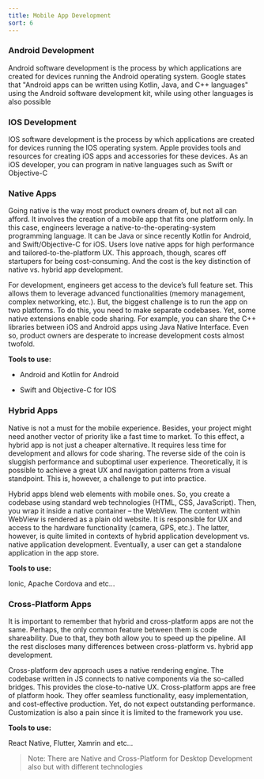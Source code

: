```yaml
---
title: Mobile App Development
sort: 6
---
```


### Android Development

Android software development is the process by which applications are created for devices running the Android operating system. Google states that "Android apps can be written using Kotlin, Java, and C++ languages" using the Android software development kit, while using other languages is also possible

### IOS Development
IOS software development is the process by which applications are created for devices running the IOS operating system. Apple provides tools and resources for creating iOS apps and accessories for these devices. As an iOS developer, you can program in native languages such as Swift or Objective-C

### Native Apps

Going native is the way most product owners dream of, but not all can afford. It involves the creation of a mobile app that fits one platform only. In this case, engineers leverage a native-to-the-operating-system programming language. It can be Java or since recently Kotlin for Android, and Swift/Objective-C for iOS. Users love native apps for high performance and tailored-to-the-platform UX. This approach, though, scares off startupers for being cost-consuming. And the cost is the key distinction of native vs. hybrid app development.

For development, engineers get access to the device’s full feature set. This allows them to leverage advanced functionalities (memory management, complex networking, etc.). But, the biggest challenge is to run the app on two platforms. To do this, you need to make separate codebases. Yet, some native extensions enable code sharing. For example, you can share the C++ libraries between iOS and Android apps using Java Native Interface. Even so, product owners are desperate to increase development costs almost twofold.

**Tools to use:**

* Android and Kotlin for Android

* Swift and Objective-C for IOS

### Hybrid Apps

Native is not a must for the mobile experience. Besides, your project might need another vector of priority like a fast time to market. To this effect, a hybrid app is not just a cheaper alternative. It requires less time for development and allows for code sharing. The reverse side of the coin is sluggish performance and suboptimal user experience. Theoretically, it is possible to achieve a great UX and navigation patterns from a visual standpoint. This is, however, a challenge to put into practice.

Hybrid apps blend web elements with mobile ones. So, you create a codebase using standard web technologies (HTML, CSS, JavaScript). Then, you wrap it inside a native container – the WebView. The content within WebView is rendered as a plain old website. It is responsible for UX and access to the hardware functionality (camera, GPS, etc.). The latter, however, is quite limited in contexts of hybrid application development vs. native application development. Eventually, a user can get a standalone application in the app store.

**Tools to use:**

Ionic, Apache Cordova and etc...

### Cross-Platform Apps

It is important to remember that hybrid and cross-platform apps are not the same. Perhaps, the only common feature between them is code shareability. Due to that, they both allow you to speed up the pipeline. All the rest discloses many differences between cross-platform vs. hybrid app development.

Cross-platform dev approach uses a native rendering engine. The codebase written in JS connects to native components via the so-called bridges. This provides the close-to-native UX. Cross-platform apps are free of platform hook. They offer seamless functionality, easy implementation, and cost-effective production. Yet, do not expect outstanding performance. Customization is also a pain since it is limited to the framework you use.

**Tools to use:**

React Native, Flutter, Xamrin and etc...

> Note: There are Native and Cross-Platform for Desktop Development also but with different technologies
